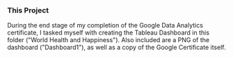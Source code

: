 ### This Project
During the end stage of my completion of the Google Data Analytics certificate, I tasked myself with creating the Tableau Dashboard in this folder ("World Health and Happiness"). Also included are a PNG of the dashboard ("Dashboard1"), as well as a copy of the Google Certificate itself. 
